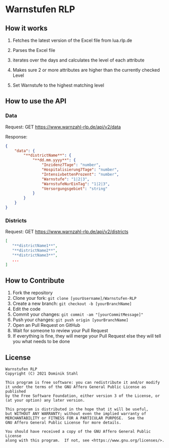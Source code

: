 # Warnstufen RLP

## How it works

1. Fetches the latest version of the Excel file from lua.rlp.de

2. Parses the Excel file

3. iterates over the days and calculates the level of each attribute

4. Makes sure 2 or more attributes are higher than the currently checked Level

5. Set Warnstufe to the highest matching level

## How to use the API

### Data

Request:
GET https://www.warnzahl-rlp.de/api/v2/data

Response:

```json
{
	"data": {
		"**districtName**": {
			"**dd.mm.yyyy**": {
				"Inzidenz7Tage": "number",
				"Hospitalisierung7Tage": "number",
				"IntensivbettenProzent": "number",
				"Warnstufe": "1|2|3",
				"WarnstufeNurEinTag": "1|2|3",
				"Versorgungsgebiet": "string"
			}
		}
	}
}
```

### Districts

Request:
GET https://www.warnzahl-rlp.de/api/v2/districts

```json
[
   "**districtName1**",
   "**districtName2**",
   "**districtName3**",
   ...
]
```

## How to Contribute

1. Fork the repository
2. Clone your fork:
   `git clone [yourUsername]/Warnstufen-RLP`
3. Create a new branch:
   `git checkout -b [yourBranchName]`
4. Edit the code
5. Commit your changes:
   `git commit -am "[yourCommitMessage]"`
6. Push your changes:
   `git push origin [yourBranchName]`
7. Open an Pull Request on GitHub
8. Wait for someone to review your Pull Request
9. If everything is fine, they will merge your Pull Request else they will tell you what needs to be done

## License

    Warnstufen RLP
    Copyright (C) 2021 Dominik Stahl

    This program is free software: you can redistribute it and/or modify
    it under the terms of the GNU Affero General Public License as published
    by the Free Software Foundation, either version 3 of the License, or
    (at your option) any later version.

    This program is distributed in the hope that it will be useful,
    but WITHOUT ANY WARRANTY; without even the implied warranty of
    MERCHANTABILITY or FITNESS FOR A PARTICULAR PURPOSE.  See the
    GNU Affero General Public License for more details.

    You should have received a copy of the GNU Affero General Public License
    along with this program.  If not, see <https://www.gnu.org/licenses/>.
